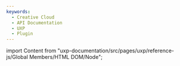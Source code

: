 ```yaml
---
keywords:
  - Creative Cloud
  - API Documentation
  - UXP
  - Plugin
---
```



import Content from "uxp-documentation/src/pages/uxp/reference-js/Global Members/HTML DOM/Node";

<Content query="product=xd"/>
